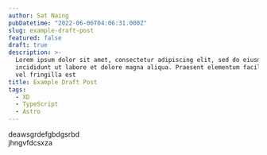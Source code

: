 ```yaml
---
author: Sat Naing
pubDatetime: "2022-06-06T04:06:31.000Z"
slug: example-draft-post
featured: false
draft: true
description: >-
  Lorem ipsum dolor sit amet, consectetur adipiscing elit, sed do eiusmod tempor
  incididunt ut labore et dolore magna aliqua. Praesent elementum facilisis leo
  vel fringilla est
title: Example Draft Post
tags:
  - XD
  - TypeScript
  - Astro
---
```


deawsgrdefgbdgsrbd\
jhngvfdcsxza
